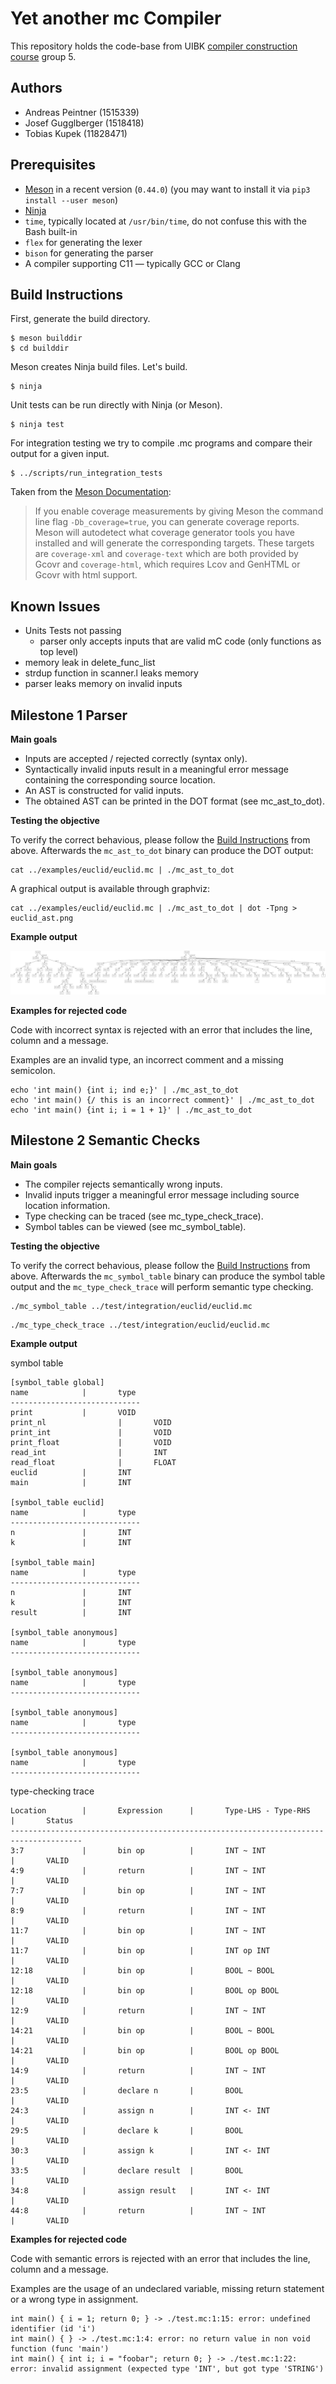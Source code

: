 # Yet another mc Compiler

This repository holds the code-base from UIBK [compiler construction course](https://git.uibk.ac.at/c7031162/703602-Compiler-Construction) group 5.

## Authors
- Andreas Peintner (1515339)
- Josef Gugglberger (1518418)
- Tobias Kupek (11828471)

## Prerequisites

- [Meson](http://mesonbuild.com/) in a recent version (`0.44.0`)
  (you may want to install it via `pip3 install --user meson`)
- [Ninja](https://ninja-build.org/)
- `time`, typically located at `/usr/bin/time`, do not confuse this with the Bash built-in
- `flex` for generating the lexer
- `bison` for generating the parser
- A compiler supporting C11 — typically GCC or Clang

## Build Instructions

First, generate the build directory.

    $ meson builddir
    $ cd builddir

Meson creates Ninja build files.
Let's build.

    $ ninja

Unit tests can be run directly with Ninja (or Meson).

    $ ninja test

For integration testing we try to compile .mc programs and compare their output for a given input.

    $ ../scripts/run_integration_tests

Taken from the [Meson Documentation](https://mesonbuild.com/Unit-tests.html#coverage):

> If you enable coverage measurements by giving Meson the command line flag `-Db_coverage=true`, you can generate coverage reports.
> Meson will autodetect what coverage generator tools you have installed and will generate the corresponding targets.
> These targets are `coverage-xml` and `coverage-text` which are both provided by Gcovr and `coverage-html`, which requires Lcov and GenHTML or Gcovr with html support.

## Known Issues
* Units Tests not passing
    * parser only accepts inputs that are valid mC code (only functions as top level)
* memory leak in delete_func_list
* strdup function in scanner.l leaks memory
* parser leaks memory on invalid inputs


## Milestone 1 Parser

__Main goals__

- Inputs are accepted / rejected correctly (syntax only).
- Syntactically invalid inputs result in a meaningful error message containing the corresponding source location.
- An AST is constructed for valid inputs.
- The obtained AST can be printed in the DOT format (see mc_ast_to_dot).

__Testing the objective__

To verify the correct behavious, please follow the [Build Instructions](#build-instructions) from above.
Afterwards the `mc_ast_to_dot` binary can produce the DOT output:

```
cat ../examples/euclid/euclid.mc | ./mc_ast_to_dot
```

A graphical output is available through graphviz:

```
cat ../examples/euclid/euclid.mc | ./mc_ast_to_dot | dot -Tpng > euclid_ast.png
```

__Example output__

![AST of euclid.mc](./docs/images/euclid_ast.png "AST of euclid.mc")

__Examples for rejected code__

Code with incorrect syntax is rejected with an error that includes the line, column and a message.

Examples are an invalid type, an incorrect comment and a missing semicolon.

```
echo 'int main() {int i; ind e;}' | ./mc_ast_to_dot
echo 'int main() {/ this is an incorrect comment}' | ./mc_ast_to_dot
echo 'int main() {int i; i = 1 + 1}' | ./mc_ast_to_dot
```


## Milestone 2 Semantic Checks

__Main goals__

- The compiler rejects semantically wrong inputs.
- Invalid inputs trigger a meaningful error message including source location information.
- Type checking can be traced (see mc_type_check_trace).
- Symbol tables can be viewed (see mc_symbol_table).

__Testing the objective__

To verify the correct behavious, please follow the [Build Instructions](#build-instructions) from above.
Afterwards the `mc_symbol_table` binary can produce the symbol table output and the `mc_type_check_trace` will perform semantic type checking.

```
./mc_symbol_table ../test/integration/euclid/euclid.mc
```

```
./mc_type_check_trace ../test/integration/euclid/euclid.mc
```

__Example output__

symbol table
```
[symbol_table global]
name            |       type
-----------------------------
print           |       VOID
print_nl                |       VOID
print_int               |       VOID
print_float             |       VOID
read_int                |       INT
read_float              |       FLOAT
euclid          |       INT
main            |       INT

[symbol_table euclid]
name            |       type
-----------------------------
n               |       INT
k               |       INT

[symbol_table main]
name            |       type
-----------------------------
n               |       INT
k               |       INT
result          |       INT

[symbol_table anonymous]
name            |       type
-----------------------------

[symbol_table anonymous]
name            |       type
-----------------------------

[symbol_table anonymous]
name            |       type
-----------------------------

[symbol_table anonymous]
name            |       type
-----------------------------
```

type-checking trace

```
Location        |       Expression      |       Type-LHS - Type-RHS     |       Status
--------------------------------------------------------------------------------------
3:7             |       bin op          |       INT ~ INT               |       VALID
4:9             |       return          |       INT ~ INT               |       VALID
7:7             |       bin op          |       INT ~ INT               |       VALID
8:9             |       return          |       INT ~ INT               |       VALID
11:7            |       bin op          |       INT ~ INT               |       VALID
11:7            |       bin op          |       INT op INT              |       VALID
12:18           |       bin op          |       BOOL ~ BOOL             |       VALID
12:18           |       bin op          |       BOOL op BOOL            |       VALID
12:9            |       return          |       INT ~ INT               |       VALID
14:21           |       bin op          |       BOOL ~ BOOL             |       VALID
14:21           |       bin op          |       BOOL op BOOL            |       VALID
14:9            |       return          |       INT ~ INT               |       VALID
23:5            |       declare n       |       BOOL                    |       VALID
24:3            |       assign n        |       INT <- INT              |       VALID
29:5            |       declare k       |       BOOL                    |       VALID
30:3            |       assign k        |       INT <- INT              |       VALID
33:5            |       declare result  |       BOOL                    |       VALID
34:8            |       assign result   |       INT <- INT              |       VALID
44:8            |       return          |       INT ~ INT               |       VALID
```

__Examples for rejected code__

Code with semantic errors is rejected with an error that includes the line, column and a message.

Examples are the usage of an undeclared variable, missing return statement or a wrong type in assignment.

```
int main() { i = 1; return 0; } -> ./test.mc:1:15: error: undefined identifier (id 'i')
int main() { } -> ./test.mc:1:4: error: no return value in non void function (func 'main')
int main() { int i; i = "foobar"; return 0; } -> ./test.mc:1:22: error: invalid assignment (expected type 'INT', but got type 'STRING')
```